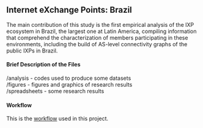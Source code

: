 ## Internet eXchange Points: Brazil
The main contribution of this study is the first empirical analysis of the IXP ecosystem in Brazil, the largest one at Latin America, compiling information that comprehend the characterization of members participating in these environments, including the build of AS-level connectivity graphs of the public IXPs in Brazil.


#### Brief Description of the Files
/analysis - codes used to produce some datasets   
/figures - figures and graphics of research results   
/spreadsheets - some research results   

#### Workflow 
This is the [workflow](https://github.com/intrig-unicamp/ixp-ptt-br/raw/master/figures/workflow/workflow_PttProject.jpg) used in this project.
